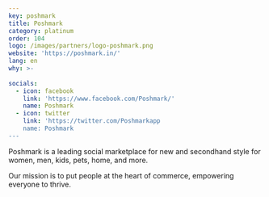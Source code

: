 ```yaml
---
key: poshmark
title: Poshmark
category: platinum
order: 104
logo: /images/partners/logo-poshmark.png
website: 'https://poshmark.in/'
lang: en
why: >-
    
socials:
  - icon: facebook
    link: 'https://www.facebook.com/Poshmark/'
    name: Poshmark
  - icon: twitter
    link: 'https://twitter.com/Poshmarkapp
    name: Poshmark
---
```

Poshmark is a leading social marketplace for new and secondhand style for women, men, kids, pets, home, and more.

Our mission is to put people at the heart of commerce, empowering everyone to thrive.
